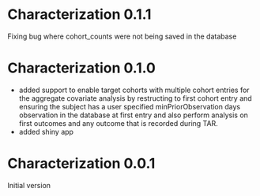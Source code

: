 Characterization 0.1.1
======================

Fixing bug where cohort_counts were not being saved in the database 

Characterization 0.1.0
======================

- added support to enable target cohorts with multiple cohort entries for the aggregate covariate analysis by restructing to first cohort entry and ensuring the subject has a user specified minPriorObservation days observation in the database at first entry and also perform analysis on first outcomes and any outcome that is recorded during TAR.
- added shiny app


Characterization 0.0.1
======================

Initial version
